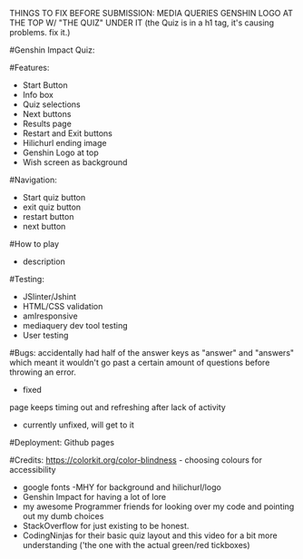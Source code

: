 THINGS TO FIX BEFORE SUBMISSION: 
MEDIA QUERIES
GENSHIN LOGO AT THE TOP W/ "THE QUIZ" UNDER IT
(the Quiz is in a h1 tag, it's causing problems. fix it.)


#Genshin Impact Quiz: 

#Features:
- Start Button
- Info box
- Quiz selections
- Next buttons
- Results page
- Restart and Exit buttons
- Hilichurl ending image
- Genshin Logo at top
- Wish screen as background

#Navigation: 
- Start quiz button
- exit quiz button
- restart button
- next button

#How to play 
- description

#Testing:
- JSlinter/Jshint
- HTML/CSS validation
- amIresponsive
- mediaquery dev tool testing
- User testing

#Bugs: 
accidentally had half of the answer keys as "answer" and "answers" which meant it wouldn't go past a certain amount of questions before throwing an error.
- fixed

page keeps timing out and refreshing after lack of activity
- currently unfixed, will get to it

#Deployment:
Github pages

#Credits:
https://colorkit.org/color-blindness - choosing colours for accessibility
- google fonts
-MHY for background and hilichurl/logo
- Genshin Impact for having a lot of lore
- my awesome Programmer friends for looking over my code and pointing out my dumb choices
- StackOverflow for just existing to be honest.
- CodingNinjas for their basic quiz layout and this video for a bit more understanding ('the one with the actual green/red tickboxes)